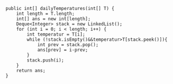     public int[] dailyTemperatures(int[] T) {
        int length = T.length;
        int[] ans = new int[length];
        Deque<Integer> stack = new LinkedList();
        for (int i = 0; i < length; i++) {
            int temperatur = T[i];
            while (!stack.isEmpty()&&temperatur>T[stack.peek()]){
                int prev = stack.pop();
                ans[prev] = i-prev;
            }
            stack.push(i);
        }
        return ans;
    }
